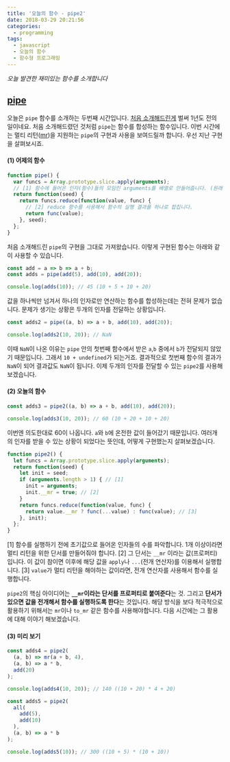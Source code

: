 ```yaml
---
title: '오늘의 함수 - pipe2'
date: 2018-03-29 20:21:56
categories:
  - programming
tags:
  - javascript
  - 오늘의 함수
  - 함수형 프로그래밍
---
```

_오늘 발견한 재미있는 함수를 소개합니다_

## [pipe](https://marpple.github.io/partial.js/docs/#pipe)

오늘은 `pipe` 함수를 소개하는 두번째 시간입니다. [처음 소개해드린게](/programming/javascript-daily-function-5/) 벌써 1년도 전의 일이네요. 처음 소개해드렸던 것처럼 `pipe`는 함수를 합성하는 함수입니다. 이번 시간에는 멀티 리턴([mr](/programming/javascript-daily-function-14/))을 지원하는 `pipe`의 구현과 사용을 보여드릴까 합니다. 우선 지난 구현을 살펴보시죠.

#### (1) 어제의 함수

```javascript
function pipe() {
  var funcs = Array.prototype.slice.apply(arguments); 
  // [1] 함수에 들어온 인자(함수)들의 모임인 arguments를 배열로 만들어줍니다. (원래 arguments는 유사 배열입니다.)
  return function(seed) {
    return funcs.reduce(function(value, func) { 
      // [2] reduce 함수를 사용해서 함수의 실행 결과를 하나로 합칩니다.
      return func(value);
    }, seed);
  };
}
```

처음 소개해드린 `pipe`의 구현을 그대로 가져왔습니다. 이렇게 구현된 함수는 아래와 같이 사용할 수 있습니다.

```javascript
const add = a => b => a + b;
const adds = pipe(add(5), add(10), add(20));

console.log(adds(10)); // 45 (10 + 5 + 10 + 20) 
```

값을 하나씩만 넘겨서 하나의 인자로만 연산하는 함수를 합성하는데는 전혀 문제가 없습니다. 문제가 생기는 상황은 두개의 인자를 전달하는 상황입니다. 

```javascript
const adds2 = pipe((a, b) => a + b, add(10), add(20));

console.log(adds2(10, 20)); // NaN
```

이때 `NaN`이 나온 이유는 `pipe` 안의 첫번째 함수에서 받은 `a`,`b` 중에서 `b`가 전달되지 않았기 때문입니다. 그래서 `10 + undefined`가 되는거죠. 결과적으로 첫번째 함수의 결과가 `NaN`이 되어 결과값도 `NaN`이 됩니다. 이제 두개의 인자를 전달할 수 있는 `pipe2`를 사용해보겠습니다.


#### (2) 오늘의 함수

```javascript
const adds3 = pipe2((a, b) => a + b, add(10), add(20));

console.log(adds3(10, 20)); // 60 (10 + 20 + 10 + 20)
```

이번엔 의도한대로 60이 나옵니다. `a`와 `b`에 온전한 값이 들어갔기 때문입니다. 여러개의 인자를 받을 수 있는 상황이 되었다는 뜻인데, 어떻게 구현했는지 살펴보겠습니다.

```javascript
function pipe2() {
  let funcs = Array.prototype.slice.apply(arguments); 
  return function(seed) {
    let init = seed;
    if (arguments.length > 1) { // [1]
      init = arguments;
      init.__mr = true; // [2]
    }
    return funcs.reduce(function(value, func) { 
      return value.__mr ? func(...value) : func(value); // [3]
    }, init);
  };
}
```

[1] 함수를 실행하기 전에 초기값으로 들어온 인자들의 수를 파악합니다. 1개 이상이라면 멀티 리턴을 위한 단서를 만들어줘야 합니다.
[2] 그 단서는 `__mr` 이라는 값(프로퍼티)입니다. 이 값이 참이면 이후에 해당 값을 `apply`나 `...`(전개 연산자)를 이용해서 실행합니다.
[3] `value`가 멀티 리턴을 해야하는 값이라면, 전개 연산자를 사용해서 함수를 실행합니다.

`pipe2`의 핵심 아이디어는 **`__mr`이라는 단서를 프로퍼티로 붙여준다**는 것. 그리고 **단서가 있으면 값을 전개해서 함수를 실행하도록 한다**는 것입니다. 해당 방식을 보다 적극적으로 활용하기 위해서는 `mr`이나 `to_mr` 같은 함수를 사용해야합니다. 다음 시간에는 그 활용에 대해 이야기 해보겠습니다.


#### (3) 미리 보기

```javascript
const adds4 = pipe2(
  (a, b) => mr(a + b, 4), 
  (a, b) => a * b,
  add(20)
);

console.log(adds4(10, 20)); // 140 ((10 + 20) * 4 + 20)
```

```javascript
const adds5 = pipe2(
  all(
    add(5),
    add(10)
  ),
  (a, b) => a * b
);

console.log(adds5(10)); // 300 ((10 + 5) * (10 + 10))
```